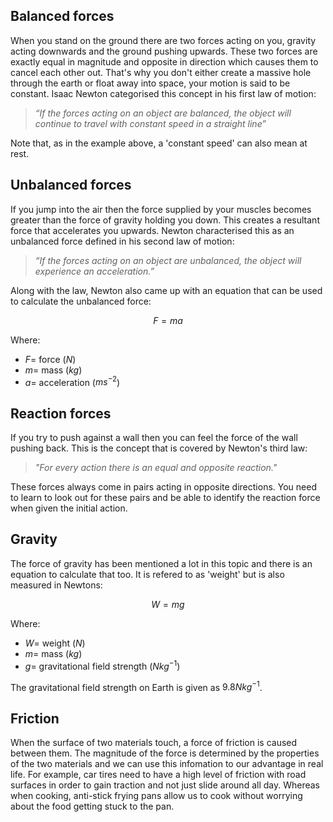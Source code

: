 ## Balanced forces
When you stand on the ground there are two forces acting on you, gravity acting downwards and the ground pushing upwards. These two forces are exactly equal in magnitude and opposite in direction which causes them to cancel each other out. That's why you don't either create a massive hole through the earth or float away into space, your motion is said to be constant. Isaac Newton categorised this concept in his first law of motion:

> *“If the forces acting on an object are balanced, the object will continue to travel with constant speed in a straight line”*

Note that, as in the example above, a 'constant speed' can also mean at rest.

## Unbalanced forces
If you jump into the air then the force supplied by your muscles becomes greater than the force of gravity holding you down. This creates a resultant force that accelerates you upwards. Newton characterised this as an unbalanced force defined in his second law of motion:

> *“If the forces acting on an object are unbalanced, the object will experience an acceleration.”*

Along with the law, Newton also came up with an equation that can be used to calculate the unbalanced force: 

$$F = ma$$

Where:
- $F =$ force ($N$)
- $m =$ mass ($kg$)
- $a =$ acceleration ($ms^{-2}$)

## Reaction forces
If you try to push against a wall then you can feel the force of the wall pushing back. This is the concept that is covered by Newton's third law:

> *"For every action there is an equal and opposite reaction."*

These forces always come in pairs acting in opposite directions. You need to learn to look out for these pairs and be able to identify the reaction force when given the initial action.

## Gravity
The force of gravity has been mentioned a lot in this topic and there is an equation to calculate that too. It is refered to as 'weight' but is also measured in Newtons:

$$W = mg$$

Where:
- $W =$ weight ($N$)
- $m =$ mass ($kg$)
- $g =$ gravitational field strength ($Nkg^{-1}$)

The gravitational field strength on Earth is given as $9.8Nkg^{-1}$.

## Friction
When the surface of two materials touch, a force of friction is caused between them. The magnitude of the force is determined by the properties of the two materials and we can use this infomation to our advantage in real life. For example, car tires need to have a high level of friction with road surfaces in order to gain traction and not just slide around all day. Whereas when cooking, anti-stick frying pans allow us to cook without worrying about the food getting stuck to the pan.
